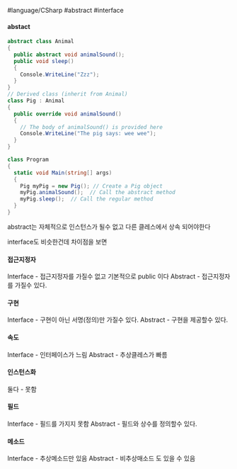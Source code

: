 #language/CSharp  #abstract #interface
#### abstact
```csharp
abstract class Animal 
{
  public abstract void animalSound();
  public void sleep() 
  {
    Console.WriteLine("Zzz");
  }
}
// Derived class (inherit from Animal)
class Pig : Animal
{
  public override void animalSound()
  {
    // The body of animalSound() is provided here
    Console.WriteLine("The pig says: wee wee");
  }
}

class Program
{
  static void Main(string[] args)
  {
    Pig myPig = new Pig(); // Create a Pig object
    myPig.animalSound();  // Call the abstract method
    myPig.sleep();  // Call the regular method
  }
}
```
abstract는 자체적으로 인스턴스가 될수 없고
다른 클레스에서 상속 되어야한다

interface도 비슷한건데 차이점을 보면

#### 접근지정자
Interface - 접근지정자를 가질수 없고 기본적으로 public 이다
Abstract - 접근지정자를 가질수 있다.
#### 구현
Interface - 구현이 아닌 서명(정의)만 가질수 있다.
Abstract - 구현을 제공할수 있다.
#### 속도
Interface - 인터페이스가 느림
Abstract - 추상클레스가 빠름
#### 인스턴스화
둘다 - 못함
#### 필드
Interface - 필드를 가지지 못함
Abstract - 필드와 상수를 정의할수 있다.
#### 메소드
Interface - 추상메소드만 있음
Abstract - 비추상매소드 도 있을 수 있음
